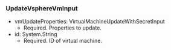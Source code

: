 ### UpdateVsphereVmInput


- vmUpdateProperties: VirtualMachineUpdateWithSecretInput
  - Required. Properties to update.
- id: System.String
  - Required. ID of virtual machine.
